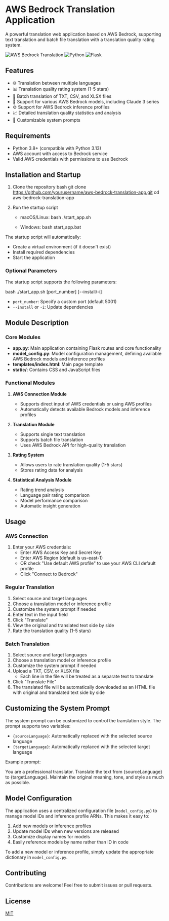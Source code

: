 # AWS Bedrock Translation Application

A powerful translation web application based on AWS Bedrock, supporting text translation and batch file translation with a translation quality rating system.

![AWS Bedrock Translation](https://img.shields.io/badge/AWS-Bedrock-orange)
![Python](https://img.shields.io/badge/Python-3.8+-blue)
![Flask](https://img.shields.io/badge/Flask-2.0+-green)

## Features

- 🌐 Translation between multiple languages
- 📊 Translation quality rating system (1-5 stars)
- 📁 Batch translation of TXT, CSV, and XLSX files
- 🤖 Support for various AWS Bedrock models, including Claude 3 series
- ⚙️ Support for AWS Bedrock inference profiles
- 📈 Detailed translation quality statistics and analysis
- 🔧 Customizable system prompts

## Requirements

- Python 3.8+ (compatible with Python 3.13)
- AWS account with access to Bedrock service
- Valid AWS credentials with permissions to use Bedrock

## Installation and Startup

1. Clone the repository
   bash
  git clone https://github.com/yourusername/aws-bedrock-translation-app.git
  cd aws-bedrock-translation-app
  

2. Run the startup script
   - macOS/Linux:
     bash
    ./start_app.sh
    
   - Windows:
     bash
    start_app.bat
    


The startup script will automatically:
- Create a virtual environment (if it doesn't exist)
- Install required dependencies
- Start the application

### Optional Parameters

The startup script supports the following parameters:

bash
./start_app.sh [port_number] [--install/-i]

- `port_number`: Specify a custom port (default 5001)
- `--install` or `-i`: Update dependencies

## Module Description

### Core Modules

- **app.py**: Main application containing Flask routes and core functionality
- **model_config.py**: Model configuration management, defining available AWS Bedrock models and inference profiles
- **templates/index.html**: Main page template
- **static/**: Contains CSS and JavaScript files

### Functional Modules

1. **AWS Connection Module**
   - Supports direct input of AWS credentials or using AWS profiles
   - Automatically detects available Bedrock models and inference profiles

2. **Translation Module**
   - Supports single text translation
   - Supports batch file translation
   - Uses AWS Bedrock API for high-quality translation

3. **Rating System**
   - Allows users to rate translation quality (1-5 stars)
   - Stores rating data for analysis

4. **Statistical Analysis Module**
   - Rating trend analysis
   - Language pair rating comparison
   - Model performance comparison
   - Automatic insight generation

## Usage

### AWS Connection

1. Enter your AWS credentials:
   - Enter AWS Access Key and Secret Key
   - Enter AWS Region (default is us-east-1)
   - OR check "Use default AWS profile" to use your AWS CLI default profile
   - Click "Connect to Bedrock"

### Regular Translation

1. Select source and target languages
2. Choose a translation model or inference profile
3. Customize the system prompt if needed
4. Enter text in the input field
5. Click "Translate"
6. View the original and translated text side by side
7. Rate the translation quality (1-5 stars)

### Batch Translation

1. Select source and target languages
2. Choose a translation model or inference profile
3. Customize the system prompt if needed
4. Upload a TXT, CSV, or XLSX file
   - Each line in the file will be treated as a separate text to translate
5. Click "Translate File"
6. The translated file will be automatically downloaded as an HTML file with original and translated text side by side

## Customizing the System Prompt

The system prompt can be customized to control the translation style. The prompt supports two variables:
- `{sourceLanguage}`: Automatically replaced with the selected source language
- `{targetLanguage}`: Automatically replaced with the selected target language

Example prompt:

You are a professional translator. Translate the text from {sourceLanguage} to {targetLanguage}. Maintain the original meaning, tone, and style as much 
as possible.

## Model Configuration

The application uses a centralized configuration file (`model_config.py`) to manage model IDs and inference profile ARNs. This makes it easy to:

1. Add new models or inference profiles
2. Update model IDs when new versions are released
3. Customize display names for models
4. Easily reference models by name rather than ID in code

To add a new model or inference profile, simply update the appropriate dictionary in `model_config.py`.

## Contributing

Contributions are welcome! Feel free to submit issues or pull requests.

## License

[MIT](LICENSE)
